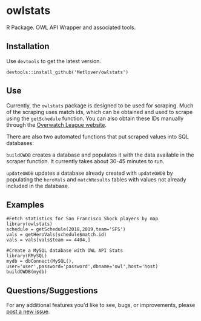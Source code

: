 # owlstats
R Package. OWL API Wrapper and associated tools.

## Installation

Use `devtools` to get the latest version.

```
devtools::install_github('Metlover/owlstats')
```

## Use
Currently, the `owlstats` package is designed to be used for scraping. Much of the scraping uses match ids, which can be obtained and used to scrape using the `getSchedule` function. You can also obtain these IDs manually through the [Overwatch League website](https://overwatchleague.com/en-us/schedule).

There are also two automated functions that put scraped values into SQL databases:

`buildOWDB` creates a database and populates it with the data available in the scraper function. It currently takes about 30-45 minutes to run.

`updateOWDB` updates a database already created with `updateOWDB` by populating the `heroVals` and `matchResults` tables with values not already included in the database.

## Examples

```
#Fetch statistics for San Francisco Shock players by map
library(owlstats)
schedule = getSchedule(2018,2019,team='SFS')
vals = getHeroVals(schedule$match.id)
vals = vals[vals$team == 4404,]

#Create a MySQL database with OWL API Stats
library(RMySQL)
mydb = dbConnect(MySQL(), user='user',password='password',dbname='owl',host='host)
buildOWDB(mydb)
```

## Questions/Suggestions

For any additional features you'd like to see, bugs, or improvements, please [post a new issue](https://github.com/Metlover/owlstats/issues/new).

